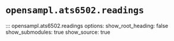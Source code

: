# `opensampl.ats6502.readings`

::: opensampl.ats6502.readings
    options:
      show_root_heading: false
      show_submodules: true
      show_source: true
